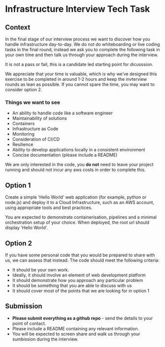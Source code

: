 # Infrastructure Interview Tech Task

## Context

In the final stage of our interview process we want to discover how you handle infrastructure day-to-day. We do not do whiteboarding or live coding tasks in the final round, instead we ask you to complete the following task in your own time and then talk us through your approach during the interview.

It is not a pass or fail, this is a candidate led starting point for dicusssion.

We appreciate that your time is valuable, which is why we’ve designed this exercise to be completed in around 1-2 hours and keep the invterview rounds as lean as possible. If you cannot spare the time, you may want to consider option 2.

 
### Things we want to see

- An ability to handle code like a software engineer
- Maintainability of solutions
- Containers
- Infrastructure as Code
- Monitoring
- Consideration of CI/CD
- Resilience
- Ability to develop applications locally in a consistent environment
- Concise documentation (please include a README)

We are only interested in the code, you **do not** need to leave your project running and should not incur any aws costs in order to complete this.

## Option 1

Create a simple 'Hello World' web application (for example, python or node.js) and deploy it to a Cloud Infrastructure, such as an AWS account, using appropriate tools and best practices. 

You are expected to demonstrate containerisation, pipelines and a minimal orchestration setup of your choice.  When deployed, the root url should display 'Hello World'. 


## Option 2

If you have some personal code that you would be prepared to share with us, we can assess that instead.  The code should meet the following criteria:

- It should be your own work.
- Ideally, it should involve an element of web development platform
- It should demonstrate how you approach any particular problem
- It should be something that you are able to discuss with us
- It should cover most of the points that we are looking for in option 1

## Submission

- **Please submit everything as a github repo** - send the details to your point of contact.  
- Please include a README containing any relevant information.
- You will be expected to screen share and walk us through your sumbission during the interview.
